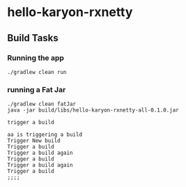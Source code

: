 # hello-karyon-rxnetty


## Build Tasks

### Running the app
```
./gradlew clean run
```

### running a Fat Jar
```
./gradlew clean fatJar
java -jar build/libs/hello-karyon-rxnetty-all-0.1.0.jar

trigger a build

aa is triggering a build
Trigger New build
Trigger a build
Trigger a build again
Trigger a build
Trigger a build again
Trigger a build
;;;;

```
